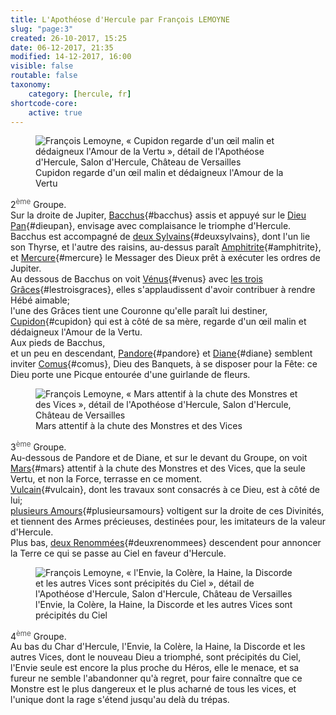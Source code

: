 ```yaml
---
title: L'Apothéose d'Hercule par François LEMOYNE
slug: "page:3"
created: 26-10-2017, 15:25
date: 06-12-2017, 21:35
modified: 14-12-2017, 16:00
visible: false
routable: false
taxonomy:
    category: [hercule, fr]
shortcode-core:
    active: true
---
```

<figure><picture>
<source
sizes="(max-width: 767px) 98vw, (min-width: 959px) 50vw, 86vw"
srcset="
/user/sites/docs/pages/01.home/02.versailles/01.palais/01.hercule/03.hercule_3/hercule4-280.webp 280w,
/user/sites/docs/pages/01.home/02.versailles/01.palais/01.hercule/03.hercule_3/hercule4-380.webp 380w,
/user/sites/docs/pages/01.home/02.versailles/01.palais/01.hercule/03.hercule_3/hercule4-480.webp 480w,
/user/sites/docs/pages/01.home/02.versailles/01.palais/01.hercule/03.hercule_3/hercule4-640.webp 640w,
/user/sites/docs/pages/01.home/02.versailles/01.palais/01.hercule/03.hercule_3/hercule4-840.webp 840w,
/user/sites/docs/pages/01.home/02.versailles/01.palais/01.hercule/03.hercule_3/hercule4-1280.webp 1280w,
/user/sites/docs/pages/01.home/02.versailles/01.palais/01.hercule/03.hercule_3/hercule4-1600.webp 1600w,
/user/sites/docs/pages/01.home/02.versailles/01.palais/01.hercule/03.hercule_3/hercule4-1920.webp 1920w"
type="image/webp" />
<img src="/user/sites/docs/pages/01.home/02.versailles/01.palais/01.hercule/03.hercule_3/hercule4-640.jpg" alt="François Lemoyne, « Cupidon regarde d'un œil malin et dédaigneux l'Amour de la Vertu », détail de l'Apothéose d'Hercule, Salon d'Hercule, Château de Versailles" title="François Lemoyne, « Cupidon regarde d'un œil malin et dédaigneux l'Amour de la Vertu », détail de l'Apothéose d'Hercule, Salon d'Hercule, Château de Versailles" usemap="#img_hercule4"
sizes="(max-width: 767px) 98vw, (min-width: 959px) 50vw, 86vw"
srcset="
/user/sites/docs/pages/01.home/02.versailles/01.palais/01.hercule/03.hercule_3/hercule4-280.jpg 280w,
/user/sites/docs/pages/01.home/02.versailles/01.palais/01.hercule/03.hercule_3/hercule4-380.jpg 380w,
/user/sites/docs/pages/01.home/02.versailles/01.palais/01.hercule/03.hercule_3/hercule4-480.jpg 480w,
/user/sites/docs/pages/01.home/02.versailles/01.palais/01.hercule/03.hercule_3/hercule4-640.jpg 640w,
/user/sites/docs/pages/01.home/02.versailles/01.palais/01.hercule/03.hercule_3/hercule4-840.jpg 840w,
/user/sites/docs/pages/01.home/02.versailles/01.palais/01.hercule/03.hercule_3/hercule4-1280.jpg 1280w,
/user/sites/docs/pages/01.home/02.versailles/01.palais/01.hercule/03.hercule_3/hercule4-1600.jpg 1600w,
/user/sites/docs/pages/01.home/02.versailles/01.palais/01.hercule/03.hercule_3/hercule4-1920.jpg 1920w" />
</picture><figcaption>Cupidon regarde d'un œil malin et dédaigneux l'Amour de la Vertu</figcaption><map name="img_hercule4" id="img_hercule4">
<area id="area_bacchus" alt="Bacchus" title="Bacchus" href="#bacchus" shape="poly" coords="247,291,251,287,246,276,257,282,252,274,255,266,259,261,267,259,271,256,276,257,279,264,280,274,274,278,270,284,275,286,280,284,285,281,290,286,287,293,287,300,286,308,283,317,278,325,277,331,278,336,277,342,280,347,285,351,289,347,286,341,286,333,292,322,297,318,298,311,304,306,306,299,312,297,319,294,325,291,331,290,337,293,342,297,346,299,346,305,351,305,357,305,363,304,368,303,373,299,368,294,360,295,352,292,344,283,338,279,335,273,329,270,323,273,319,278,321,271,318,265,314,270,311,260,306,252,303,251,305,247,303,241,300,235,293,233,288,237,287,242,283,247,281,248,274,245,267,245,266,250,259,251,255,255,246,263,245,270,245,282">
<area id="area_dieupan" alt="Dieu Pan" title="Dieu Pan" href="#dieupan" shape="poly" coords="225,300,231,290,236,281,241,278,243,266,243,272,243,286,247,290,251,286,256,283,256,279,251,274,255,270,257,262,261,258,266,259,273,256,278,259,279,265,278,273,275,279,276,286,281,282,290,286,286,294,286,305,282,315,278,322,274,308,269,313,265,320,262,330,254,335,246,340,243,334,235,334,230,341,223,336,218,330,211,329,214,321,213,313,217,305">
<area id="area_deuxsylvains" alt="deux Sylvains" title="deux Sylvains" href="#deuxsylvains" shape="poly" coords="127,278,135,279,146,282,157,281,167,283,174,289,179,282,183,279,190,278,197,276,198,284,202,289,207,278,214,282,220,289,223,297,228,299,229,290,235,283,239,279,242,269,241,259,244,254,251,253,258,242,258,228,246,207,239,215,246,230,240,239,234,238,233,235,225,233,220,226,218,220,211,214,202,216,198,225,199,233,207,240,213,246,211,259,203,263,196,267,191,274,182,275,171,273,166,266,172,264,174,257,176,251,175,243,165,243,157,242,150,247,141,249,130,252,123,259,121,267,123,273">
<area id="area_amphitrite" alt="Amphitrite" title="Amphitrite" href="#amphitrite" shape="poly" coords="193,131,186,135,180,150,189,153,197,160,195,166,188,169,197,173,199,182,201,187,204,192,209,191,216,194,223,198,229,198,231,203,236,205,243,202,249,201,254,204,261,203,261,195,258,188,249,185,244,178,240,178,239,175,236,172,236,169,230,161,226,159,226,153,224,142,219,136,218,133,222,129,222,122,220,117,211,116,204,123,199,130">
<area id="area_mercure" alt="Mercure" title="Mercure" href="#mercure" shape="poly" coords="97,194,104,194,107,184,117,172,134,167,139,164,139,155,140,146,145,151,153,150,160,153,163,146,160,130,169,129,174,130,178,137,181,142,181,151,191,154,189,147,193,145,197,149,197,141,192,135,189,129,183,126,181,120,179,114,185,113,192,110,191,104,184,97,181,93,175,92,171,98,176,99,174,105,167,106,160,103,153,103,147,106,135,104,137,98,144,99,140,89,133,87,125,90,122,99,127,98,125,104,118,109,111,117,112,125,103,121,93,121,92,135,98,141,108,141,108,149,101,153,101,161,107,160,109,151,114,146,118,149,123,146,120,156,112,158,110,169,99,181,105,176,95,186">
<area id="area_venus" alt="Vénus" title="Vénus" href="#venus" shape="poly" coords="215,431,208,430,207,420,205,420,196,423,186,422,183,424,178,428,181,434,170,431,166,424,157,416,162,410,173,410,170,401,174,396,172,389,169,389,172,379,170,368,170,358,173,351,179,344,181,333,185,327,190,327,195,327,192,321,192,312,198,308,207,307,212,314,214,322,212,330,218,333,223,337,224,345,230,345,227,351,228,358,235,359,232,360,232,365,239,368,239,374,245,380,248,388,247,395,238,400,228,406,217,416">
<area id="area_lestroisgraces" alt="les trois Grâces" title="les trois Grâces" href="#lestroisgraces" shape="poly" coords="170,402,163,401,161,393,154,394,150,387,144,388,138,392,138,394,124,390,113,389,104,392,98,398,93,394,80,397,71,406,69,417,62,418,58,410,22,407,12,410,6,412,0,406,0,369,4,375,8,378,12,373,17,367,15,360,17,351,21,346,28,345,35,349,37,355,41,360,46,364,49,372,48,379,51,386,60,385,67,383,76,383,71,377,67,368,69,360,74,354,78,347,84,343,87,335,94,333,90,328,92,322,96,317,101,316,106,316,112,320,114,328,113,335,111,337,113,341,115,343,119,337,121,330,123,323,128,318,130,315,128,309,124,303,126,296,134,291,139,295,143,301,143,307,146,310,149,305,157,305,165,304,170,298,174,294,179,289,178,282,184,278,194,277,199,282,203,287,207,290,205,295,200,300,193,306,186,302,183,295,179,305,174,309,168,314,173,317,178,319,182,312,185,318,190,318,183,328,181,334,176,341,174,351,173,360,171,368,166,372,164,378,163,385,164,393">
<area id="area_cupidon" alt="Cupidon" title="Cupidon" href="#cupidon" shape="poly" coords="264,403,269,396,273,390,277,367,271,363,269,372,267,365,259,355,264,353,274,358,274,351,271,343,263,340,258,343,253,342,247,345,247,343,244,341,244,337,237,336,233,342,239,348,245,352,244,357,238,361,232,359,231,364,238,366,243,367,247,369,250,374,249,381,250,387,254,394,257,401">
<area id="area_pandore" alt="Pandore" title="Pandore" href="#pandore" shape="poly" coords="296,402,302,398,305,388,303,385,308,381,311,375,316,370,319,371,321,368,313,364,309,356,310,347,315,343,321,343,326,346,330,351,335,355,343,355,351,359,356,365,360,369,359,374,361,379,366,385,366,391,371,397,373,402,368,406,366,407,360,407,358,413,355,410,349,404,344,408,340,412,335,406,330,399,325,393,319,390,313,393,311,399,311,406,311,409,307,408,303,406,299,409">
<area id="area_diane" alt="Diane" title="Diane" href="#diane" shape="poly" coords="375,402,372,396,367,392,367,385,362,380,360,374,363,369,358,365,363,361,366,361,363,357,357,355,359,353,355,349,360,344,361,337,365,333,370,333,370,330,366,327,362,323,361,316,364,317,366,311,372,309,379,312,384,316,382,325,384,330,389,333,391,335,394,336,400,332,406,331,407,332,404,334,407,335,413,332,415,334,410,339,403,340,408,343,415,345,416,350,422,354,429,355,437,351,438,344,439,336,443,329,448,327,445,332,442,337,441,345,441,355,441,360,438,366,435,372,438,378,439,383,441,392,442,400,440,410,438,415,434,419,432,420,430,425,425,423,423,429,416,426,414,427,413,432,406,432,402,430,404,424,399,419,393,417,389,413,385,416,379,417,374,413,368,410,373,406">
<area id="area_comus" alt="Comus" title="Comus" href="#comus" shape="poly" coords="338,411,333,405,329,398,324,393,319,389,313,393,312,399,312,409,304,407,301,410,296,403,301,399,306,389,302,387,301,380,295,377,286,374,281,377,278,382,277,387,273,391,268,395,266,400,263,406,263,412,263,418,262,425,263,432,265,439,269,443,271,448,274,453,276,455,282,454,288,450,295,450,297,452,302,450,305,450,310,451,315,448,318,448,323,452,328,453,331,457,336,460,339,465,347,464,345,456,350,455,348,447,344,448,341,439,337,430,333,422,327,417,330,411,335,412">
</map></figure>

2<sup style="color:#555">ème</sup> Groupe.  
Sur la droite de Jupiter, 
[Bacchus][1]{#bacchus} assis et appuyé sur le [Dieu Pan][2]{#dieupan}, 
envisage avec complaisance le triomphe d'Hercule.  
Bacchus est accompagné de [deux Sylvains][3]{#deuxsylvains}, dont l'un lie son Thyrse, et l'autre des raisins, 
au-dessus paraît [Amphitrite][4]{#amphitrite}, et [Mercure][5]{#mercure} le Messager des Dieux prêt à exécuter les ordres de Jupiter.  
Au dessous de Bacchus on voit [Vénus][6]{#venus} avec [les trois Grâces][7]{#lestroisgraces}, 
elles s'applaudissent d'avoir contribuer à rendre Hébé aimable;  
l'une des Grâces tient une Couronne qu'elle paraît lui destiner, 
[Cupidon][8]{#cupidon} qui est à côté de sa mère, 
regarde d'un œil malin et dédaigneux l'Amour de la Vertu.  
Aux pieds de Bacchus,  
et un peu en descendant, 
[Pandore][9]{#pandore} et [Diane][10]{#diane} semblent inviter [Comus][11]{#comus}, Dieu des Banquets, à se disposer pour la Fête: 
ce Dieu porte une Picque entourée d'une guirlande de fleurs.

<figure><picture>
<source
sizes="(max-width: 767px) 98vw, (min-width: 959px) 50vw, 86vw"
srcset="
/user/sites/docs/pages/01.home/02.versailles/01.palais/01.hercule/03.hercule_3/hercule5-280.webp 280w,
/user/sites/docs/pages/01.home/02.versailles/01.palais/01.hercule/03.hercule_3/hercule5-380.webp 380w,
/user/sites/docs/pages/01.home/02.versailles/01.palais/01.hercule/03.hercule_3/hercule5-480.webp 480w,
/user/sites/docs/pages/01.home/02.versailles/01.palais/01.hercule/03.hercule_3/hercule5-640.webp 640w,
/user/sites/docs/pages/01.home/02.versailles/01.palais/01.hercule/03.hercule_3/hercule5-840.webp 840w,
/user/sites/docs/pages/01.home/02.versailles/01.palais/01.hercule/03.hercule_3/hercule5-1280.webp 1280w,
/user/sites/docs/pages/01.home/02.versailles/01.palais/01.hercule/03.hercule_3/hercule5-1600.webp 1600w,
/user/sites/docs/pages/01.home/02.versailles/01.palais/01.hercule/03.hercule_3/hercule5-1920.webp 1920w"
type="image/webp" />
<img src="/user/sites/docs/pages/01.home/02.versailles/01.palais/01.hercule/03.hercule_3/hercule5-640.jpg" alt="François Lemoyne, « Mars attentif à la chute des Monstres et des Vices », détail de l'Apothéose d'Hercule, Salon d'Hercule, Château de Versailles" title="François Lemoyne, « Mars attentif à la chute des Monstres et des Vices », détail de l'Apothéose d'Hercule, Salon d'Hercule, Château de Versailles" usemap="#img_hercule5"
sizes="(max-width: 767px) 98vw, (min-width: 959px) 50vw, 86vw"
srcset="
/user/sites/docs/pages/01.home/02.versailles/01.palais/01.hercule/03.hercule_3/hercule5-280.jpg 280w,
/user/sites/docs/pages/01.home/02.versailles/01.palais/01.hercule/03.hercule_3/hercule5-380.jpg 380w,
/user/sites/docs/pages/01.home/02.versailles/01.palais/01.hercule/03.hercule_3/hercule5-480.jpg 480w,
/user/sites/docs/pages/01.home/02.versailles/01.palais/01.hercule/03.hercule_3/hercule5-640.jpg 640w,
/user/sites/docs/pages/01.home/02.versailles/01.palais/01.hercule/03.hercule_3/hercule5-840.jpg 840w,
/user/sites/docs/pages/01.home/02.versailles/01.palais/01.hercule/03.hercule_3/hercule5-1280.jpg 1280w,
/user/sites/docs/pages/01.home/02.versailles/01.palais/01.hercule/03.hercule_3/hercule5-1600.jpg 1600w,
/user/sites/docs/pages/01.home/02.versailles/01.palais/01.hercule/03.hercule_3/hercule5-1920.jpg 1920w" />
</picture><figcaption>Mars attentif à la chute des Monstres et des Vices</figcaption><map name="img_hercule5" id="img_hercule5">
<area id="area_mars" alt="Mars" title="Mars" href="#mars" shape="poly" coords="266,258,262,262,256,263,249,254,251,260,245,259,239,262,232,261,229,252,226,244,229,237,234,243,239,238,243,234,244,228,242,221,242,212,240,206,238,200,241,193,244,186,237,177,237,169,241,163,246,161,253,160,261,154,263,150,269,146,279,144,282,135,287,132,296,132,288,133,290,137,295,141,296,143,300,146,299,148,296,148,294,153,295,160,299,165,303,171,303,173,308,179,311,187,303,190,301,197,305,201,302,207,300,207,293,210,285,215,277,220,271,228,266,239,264,248">
<area id="area_vulcain" alt="Vulcain" title="Vulcain" href="#vulcain" shape="poly" coords="223,264,229,252,225,244,229,238,234,241,242,235,244,227,242,221,243,213,238,200,242,188,237,184,233,177,223,171,224,169,220,165,219,162,208,162,205,169,208,179,207,181,200,181,192,184,187,190,179,191,170,190,162,185,159,184,152,184,147,187,149,192,154,194,160,193,165,196,171,199,178,202,178,205,174,209,172,211,162,210,160,212,154,219,155,226,158,233,158,240,161,245,164,250,171,252,170,261,170,271,177,279,187,282,193,280,200,276,205,273,203,267,197,259,203,258,210,263,216,265,219,265">
<area id="area_plusieursamours" alt="plusieurs Amours" title="plusieurs Amours" href="#plusieursamours" shape="poly" coords="119,298,114,285,108,284,108,277,100,278,95,275,87,276,84,267,76,263,77,252,84,254,82,243,72,245,71,238,73,230,75,224,68,219,61,219,59,213,59,205,58,198,60,191,54,181,47,180,48,177,44,177,39,181,29,179,22,181,28,171,25,164,30,162,35,162,37,159,32,153,36,146,41,142,47,143,52,140,52,133,57,132,63,130,66,135,63,140,66,145,69,150,74,154,77,161,84,162,88,165,88,167,79,166,74,169,73,171,64,172,62,178,54,181,60,191,66,193,71,194,72,201,78,203,84,206,89,206,93,197,98,193,100,186,99,179,104,175,107,169,111,165,111,158,116,157,123,162,122,167,128,165,131,169,138,175,138,177,130,172,126,174,119,174,116,182,115,189,109,192,107,197,99,199,89,207,96,213,99,217,105,213,111,211,114,203,121,203,121,194,127,190,135,193,139,204,137,213,141,222,144,232,148,242,145,249,139,244,134,239,134,248,133,255,129,259,127,265,131,271,137,275,141,283,148,288,154,282,158,277,159,284,159,291,159,301,158,306,153,296,147,295,138,297,131,292,123,283,124,292,124,298">
<area id="area_deuxrenommees" alt="deux Renommées" title="deux Renommées" href="#deuxrenommees" shape="poly" coords="132,360,144,360,154,348,164,347,169,344,190,344,196,345,199,349,208,349,207,343,212,342,217,338,228,336,231,341,234,332,245,333,259,330,253,324,247,321,258,322,264,318,268,313,276,323,282,322,291,320,301,317,293,317,285,316,279,315,275,308,281,304,287,303,298,307,300,305,319,313,326,312,326,305,343,299,351,299,358,303,361,302,360,295,347,287,342,291,335,289,337,288,342,290,339,284,341,277,339,271,334,274,332,280,329,286,323,288,320,278,331,279,331,277,317,276,310,266,310,265,321,263,326,257,319,251,312,253,318,249,320,244,317,236,311,230,306,240,299,242,291,242,293,234,300,228,301,221,298,215,304,210,299,203,293,210,281,219,272,228,267,238,266,254,265,262,265,264,258,265,257,260,250,260,245,262,244,267,247,271,243,276,236,270,230,266,222,264,215,263,202,256,201,265,204,273,208,279,214,282,211,291,209,298,206,303,206,307,197,306,194,306,193,299,185,294,178,296,175,302,175,310,180,315,181,318,174,317,166,315,158,319,151,325,144,333,136,345">
</map></figure>

3<sup style="color:#555">ème</sup> Groupe.  
Au-dessous de Pandore et de Diane, 
et sur le devant du Groupe, 
on voit [Mars][12]{#mars} attentif à la chute des Monstres et des Vices, 
que la seule Vertu, et non la Force, terrasse en ce moment.  
[Vulcain][13]{#vulcain}, dont les travaux sont consacrés à ce Dieu, 
est à côté de lui;  
[plusieurs Amours][14]{#plusieursamours} voltigent sur la droite de ces Divinités, 
et tiennent des Armes précieuses, 
destinées pour, les imitateurs de la valeur d'Hercule.  
Plus bas, 
[deux Renommées][15]{#deuxrenommees} descendent pour annoncer la Terre ce qui se passe au Ciel en faveur d'Hercule.

<figure><picture>
<source
sizes="(max-width: 767px) 98vw, (min-width: 959px) 50vw, 86vw"
srcset="
/user/sites/docs/pages/01.home/02.versailles/01.palais/01.hercule/03.hercule_3/hercule6-280.webp 280w,
/user/sites/docs/pages/01.home/02.versailles/01.palais/01.hercule/03.hercule_3/hercule6-380.webp 380w,
/user/sites/docs/pages/01.home/02.versailles/01.palais/01.hercule/03.hercule_3/hercule6-480.webp 480w,
/user/sites/docs/pages/01.home/02.versailles/01.palais/01.hercule/03.hercule_3/hercule6-640.webp 640w,
/user/sites/docs/pages/01.home/02.versailles/01.palais/01.hercule/03.hercule_3/hercule6-840.webp 840w,
/user/sites/docs/pages/01.home/02.versailles/01.palais/01.hercule/03.hercule_3/hercule6-1280.webp 1280w,
/user/sites/docs/pages/01.home/02.versailles/01.palais/01.hercule/03.hercule_3/hercule6-1600.webp 1600w,
/user/sites/docs/pages/01.home/02.versailles/01.palais/01.hercule/03.hercule_3/hercule6-1920.webp 1920w"
type="image/webp" />
<img src="/user/sites/docs/pages/01.home/02.versailles/01.palais/01.hercule/03.hercule_3/hercule6-640.jpg" alt="François Lemoyne, « l'Envie, la Colère, la Haine, la Discorde et les autres Vices sont précipités du Ciel », détail de l'Apothéose d'Hercule, Salon d'Hercule, Château de Versailles" title="François Lemoyne, « l'Envie, la Colère, la Haine, la Discorde et les autres Vices sont précipités du Ciel », détail de l'Apothéose d'Hercule, Salon d'Hercule, Château de Versailles" usemap="#img_hercule6"
sizes="(max-width: 767px) 98vw, (min-width: 959px) 50vw, 86vw"
srcset="
/user/sites/docs/pages/01.home/02.versailles/01.palais/01.hercule/03.hercule_3/hercule6-280.jpg 280w,
/user/sites/docs/pages/01.home/02.versailles/01.palais/01.hercule/03.hercule_3/hercule6-380.jpg 380w,
/user/sites/docs/pages/01.home/02.versailles/01.palais/01.hercule/03.hercule_3/hercule6-480.jpg 480w,
/user/sites/docs/pages/01.home/02.versailles/01.palais/01.hercule/03.hercule_3/hercule6-640.jpg 640w,
/user/sites/docs/pages/01.home/02.versailles/01.palais/01.hercule/03.hercule_3/hercule6-840.jpg 840w,
/user/sites/docs/pages/01.home/02.versailles/01.palais/01.hercule/03.hercule_3/hercule6-1280.jpg 1280w,
/user/sites/docs/pages/01.home/02.versailles/01.palais/01.hercule/03.hercule_3/hercule6-1600.jpg 1600w,
/user/sites/docs/pages/01.home/02.versailles/01.palais/01.hercule/03.hercule_3/hercule6-1920.jpg 1920w" />
</picture><figcaption>l'Envie, la Colère, la Haine, la Discorde et les autres Vices sont précipités du Ciel</figcaption></figure>

4<sup style="color:#555">ème</sup> Groupe.  
Au bas du Char d'Hercule, 
l'Envie, la Colère, la Haine, la Discorde et les autres Vices, dont le nouveau Dieu a triomphé, sont précipités du Ciel, 
l'Envie seule est encore la plus proche du Héros, 
elle le menace, 
et sa fureur ne semble l'abandonner qu'à regret, 
pour faire connaître que ce Monstre est le plus dangereux et le plus acharné de tous les vices, et l'unique dont la rage s'étend jusqu'au delà du trépas.

[1]: #area_bacchus "Bacchus"
[2]: #area_dieupan "Dieu Pan"
[3]: #area_deuxsylvains "deux Sylvains"
[4]: #area_amphitrite "Amphitrite"
[5]: #area_mercure "Mercure"
[6]: #area_venus "Vénus"
[7]: #area_lestroisgraces "les trois Grâces"
[8]: #area_cupidon "Cupidon"
[9]: #area_pandore "Pandore"
[10]: #area_diane "Diane"
[11]: #area_comus "Comus"
[12]: #area_mars "Mars"
[13]: #area_vulcain "Vulcain"
[14]: #area_plusieursamours "plusieurs Amours"
[15]: #area_deuxrenommees "deux Renommées"